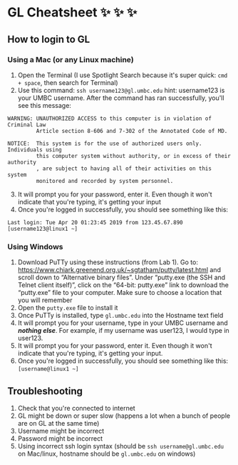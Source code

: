 # GL Cheatsheet :sparkles: :sparkles: :sparkles:

## How to login to GL

### Using a Mac (or any Linux machine)
1. Open the Terminal (I use Spotlight Search because it's super quick: `cmd + space`, then search for Terminal)
2. Use this command: `ssh username123@gl.umbc.edu` hint: username123 is your UMBC username. After the command has ran successfully, you'll see this message:  
```
WARNING: UNAUTHORIZED ACCESS to this computer is in violation of Criminal Law
         Article section 8-606 and 7-302 of the Annotated Code of MD.

NOTICE:  This system is for the use of authorized users only. Individuals using
         this computer system without authority, or in excess of their authority
         , are subject to having all of their activities on this system
         monitored and recorded by system personnel.
```
3. It will prompt you for your password, enter it. Even though it won't indicate that you're typing, it's getting your input
4. Once you're logged in successfully, you should see something like this: 
```
Last login: Tue Apr 20 01:23:45 2019 from 123.45.67.890
[username123@linux1 ~]
```


### Using Windows
1. Download PuTTy using these instructions (from Lab 1). Go to: https://www.chiark.greenend.org.uk/~sgtatham/putty/latest.html and scroll
down to “Alternative binary files”. Under “putty.exe (the SSH and Telnet client
itself)”, click on the “64-bit: putty.exe” link to download the “putty.exe” file to your
computer. Make sure to choose a location that you will remember
2. Open the `putty.exe` file to install it
3. Once PuTTy is installed, type `gl.umbc.edu` into the Hostname text field
4. It will prompt you for your username, type in your UMBC username and ***nothing else***. For example, if my username was user123, I would type in user123.
5. It will prompt you for your password, enter it. Even though it won't indicate that you're typing, it's getting your input.
6. Once you're logged in successfully, you should see something like this: `[username@linux1 ~]`

## Troubleshooting
1. Check that you're connected to internet
2. GL might be down or super slow (happens a lot when a bunch of people are on GL at the same time)
3. Username might be incorrect
4. Password might be incorrect
5. Using incorrect ssh login syntax (should be `ssh username@gl.umbc.edu` on Mac/linux, hostname should be `gl.umbc.edu` on windows)
